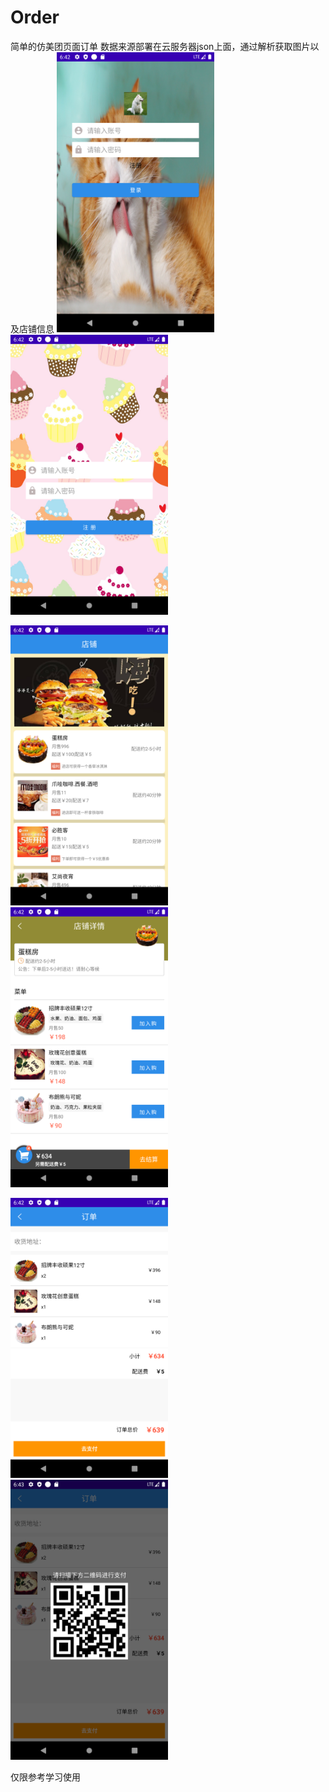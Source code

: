 # Order
简单的仿美团页面订单
数据来源部署在云服务器json上面，通过解析获取图片以及店铺信息
<img src="https://github.com/pxy8080/Order/blob/main/img/screenshot/1.png" width="50%"/>    <img src="https://github.com/pxy8080/Order/blob/main/img/screenshot/2.png" width="50%"/>

<img src="https://github.com/pxy8080/Order/blob/main/img/screenshot/3.png" width="50%"/>    <img src="https://github.com/pxy8080/Order/blob/main/img/screenshot/4.png" width="50%"/>

<img src="https://github.com/pxy8080/Order/blob/main/img/screenshot/5.png" width="50%"/>    <img src="https://github.com/pxy8080/Order/blob/main/img/screenshot/6.png" width="50%"/>


仅限参考学习使用

